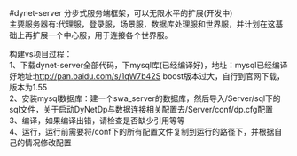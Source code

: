 #dynet-server
分步式服务端框架，可以无限水平的扩展(开发中)<br/>
主要服务器有:代理服，登录服，场景服，数据库处理服和世界服，并计划在这基础上再扩展一个中心服，用于连接各个世界服。

构建vs项目过程：<br/>
1、下载dynet-server全部代码，下mysql库(已经编译好)，地址：mysql已经编译好地址:http://pan.baidu.com/s/1qW7b42S     boost版本过大，自行到官网下载，版本为1.55 <br/>
2、安装mysql数据库：建一个swa_server的数据库，然后导入/Server/sql下的sql文件，关于启动DyNetDp与数据连接相关配置去/Server/conf/dp.cfg配置<br/>
3、编译，如果编译出错，请检查是否缺少引用等等<br/>
4、运行，运行前需要将/conf下的所有配置文件复制到运行的路径下，并根据自己的情况修改配置<br/>


